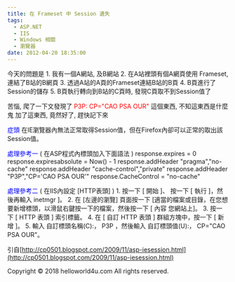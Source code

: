 ```yaml
---
title: 在 Frameset 中 Session 遺失
tags:
  - ASP.NET
  - IIS
  - Windows 相關
  - 瀏覽器
date: 2012-04-20 18:35:00
---
```


今天的問題是
1\. 我有一個A網站, 及B網站
2\. 在A站裡頭有個A網頁使用 Frameset, 連結了B站的B網頁
3\. 透過A站的A頁的Frameset連結B站的B頁
4\. B頁進行了Session的儲存
5\. B頁執行轉向到B站的C頁時, 發現C頁取不到Session值了

苦惱, 爬了一下文發現了 <span style="color: red;">P3P: CP="CAO PSA OUR"</span> 這個東西, 不知這東西是什麼鬼
加了這東西, 竟然好了, 趕快記下來

<span style="background-color: white; color: blue;">症頭</span>
在IE瀏覽器內無法正常取得Session值，但在Firefox內卻可以正常的取出該Session值。

<span style="color: blue;">處理參考一</span> ( 在ASP程式內標頭加入下面語法 )
response.expires = 0
response.expiresabsolute = Now() - 1
response.addHeader "pragma","no-cache"
response.addHeader "cache-control","private"
response.addHeader "P3P","CP='CAO PSA OUR'"
response.CacheControl = "no-cache"

<span style="color: blue;">處理參考二</span> ( 在IIS內設定 [HTTP表頭] )
1\. 按一下 [ 開始 ]、 按一下 [ 執行 ]，然後再輸入 inetmgr ]。
2\. 在 [左邊的瀏覽] 頁面按一下 [適當的檔案或目錄，在您想要新增標頭，以滑鼠右鍵按一下的檔案，然後按一下 [ 內容 您網站上]。
3\. 按一下 [ HTTP 表頭 ] 索引標籤。
4\. 在 [ 自訂 HTTP 表頭 ] 群組方塊中，按一下 [ 新增 ]。
5\. 輸入 自訂標頭名稱(C):， P3P ，然後輸入 自訂標頭值(U):， CP="CAO PSA OUR"。

引自[http://cp0501.blogspot.com/2009/11/asp-iesession.html](http://cp0501.blogspot.com/2009/11/asp-iesession.html)<div class="blogger-post-footer">Copyright © 2018 helloworld4u.com All rights reserved.</div>